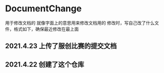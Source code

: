 # DocumentChange
用于修改文档的
就像字面上的意思用来修改文档用的
修改时，写自己改了什么文件，格式如下，确保最近修改在最上面

## 2021.4.23 上传了服创比赛的提交文档

## 2021.4.22 创建了这个仓库

